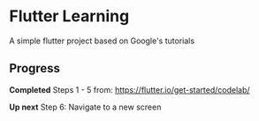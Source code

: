 # Flutter Learning

A simple flutter project based on Google's tutorials

## Progress

**Completed**
Steps 1 - 5 from:
https://flutter.io/get-started/codelab/

**Up next**
Step 6: Navigate to a new screen

